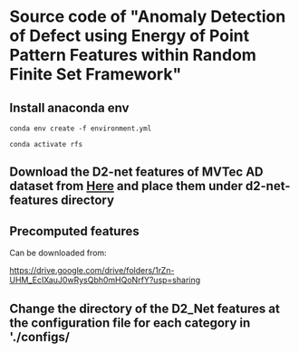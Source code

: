# Source code of "Anomaly Detection of Defect using Energy of Point Pattern Features within Random Finite Set Framework"

## Install anaconda env
```conda env create -f environment.yml```


```conda activate rfs```

## Download the D2-net features of MVTec AD dataset from [Here](https://drive.google.com/file/d/1VfY_8HXRwi8_UeTwHrpq6-2lPxrZ6JB_/view?usp=sharing) and place them under d2-net-features directory


## Precomputed features
Can be downloaded from:

https://drive.google.com/drive/folders/1rZn-UHM_EcIXauJ0wRysQbh0mHQoNrfY?usp=sharing


## Change the directory of the D2_Net features at the configuration file for each category in './configs/

